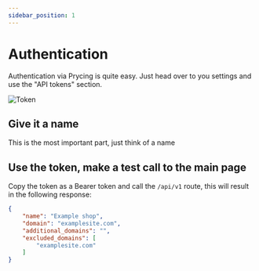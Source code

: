 ```yaml
---
sidebar_position: 1
---
```


# Authentication

Authentication via Prycing is quite easy. Just head over to you settings and use the "API tokens" section.

![Token](/img/auth_token.png)

## Give it a name
This is the most important part, just think of a name

## Use the token, make a test call to the main page
Copy the token as a Bearer token and call the `/api/v1` route, this will result in the following response:

```json
{
    "name": "Example shop",
    "domain": "examplesite.com",
    "additional_domains": "",
    "excluded_domains": [
        "examplesite.com"
    ]
}
```
